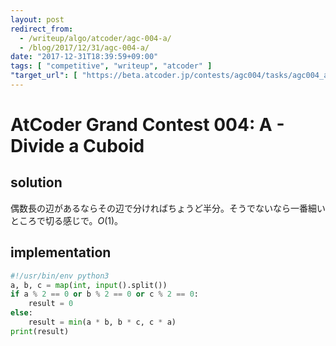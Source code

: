 ```yaml
---
layout: post
redirect_from:
  - /writeup/algo/atcoder/agc-004-a/
  - /blog/2017/12/31/agc-004-a/
date: "2017-12-31T18:39:59+09:00"
tags: [ "competitive", "writeup", "atcoder" ]
"target_url": [ "https://beta.atcoder.jp/contests/agc004/tasks/agc004_a" ]
---
```


# AtCoder Grand Contest 004: A - Divide a Cuboid

## solution

偶数長の辺があるならその辺で分ければちょうど半分。そうでないなら一番細いところで切る感じで。$O(1)$。

## implementation

``` python
#!/usr/bin/env python3
a, b, c = map(int, input().split())
if a % 2 == 0 or b % 2 == 0 or c % 2 == 0:
    result = 0
else:
    result = min(a * b, b * c, c * a)
print(result)
```
